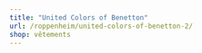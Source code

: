 ```yaml
---
title: "United Colors of Benetton"
url: /roppenheim/united-colors-of-benetton-2/
shop: vêtements
---
```

